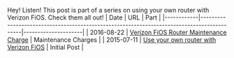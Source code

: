 Hey! Listen! This post is part of a series on using your own router with Verizon FiOS. Check them all out!
| Date       | URL                                                                                        | Part                |
|------------|--------------------------------------------------------------------------------------------|---------------------|
| 2016-08-22 | [Verizon FiOS Router Maintenance Charge](/2016/08/verizon-fios-router-maintenance-charge/) | Maintenance Charges |
| 2015-07-11 | [Use your own router with Verizon FiOS](/2015/07/use-your-own-router-with-verizon-fios/)   | Initial Post        |